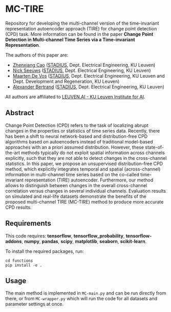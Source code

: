 MC-TIRE
===============================

Repository for developing the multi-channel version of the time-invariant representation autoencoder approach (TIRE) for change point detection (CPD) task. More information can be found in the paper **Change Point Detection in Multi-channel Time Series via a Time-invariant Representation**.


The authors of this paper are:

- [Zhenxiang Cao](https://www.esat.kuleuven.be/stadius/person.php?id=2380) ([STADIUS](https://www.esat.kuleuven.be/stadius/), Dept. Electrical Engineering, KU Leuven)
- [Nick Seeuws](https://www.esat.kuleuven.be/stadius/person.php?id=2318) ([STADIUS](https://www.esat.kuleuven.be/stadius/), Dept. Electrical Engineering, KU Leuven)
- [Maarten De Vos](https://www.esat.kuleuven.be/stadius/person.php?id=203) ([STADIUS](https://www.esat.kuleuven.be/stadius/), Dept. Electrical Engineering, KU Leuven and Dept. Development and Regeneration, KU Leuven)
- [Alexander Bertrand](https://www.esat.kuleuven.be/stadius/person.php?id=331) ([STADIUS](https://www.esat.kuleuven.be/stadius/), Dept. Electrical Engineering, KU Leuven)

All authors are affiliated to [LEUVEN.AI - KU Leuven Institute for AI](https://ai.kuleuven.be). 

Abstract
------------
Change Point Detection (CPD) refers to the task of localizing abrupt changes in the properties or statistics of time series data. Recently, there has been a shift to neural network-based and distribution-free CPD algorithms based on autoencoders instead of traditional model-based approaches with an a priori assumed distribution. However, these state-of-the-art methods typically do not exploit spatial information across channels explicitly, such that they are not able to detect changes in the cross-channel statistics. In this paper, we propose an unsupervised distribution-free CPD method, which explicitly integrates temporal and spatial (across-channel) information in multi-channel time series based on the co-called time-invariant representation (TIRE) autoencoder. Furthermore, our method allows to distinguish between changes in the overall cross-channel correlation versus changes in several individual channels. Evaluation results on simulated and real-life datasets demonstrate the benefits of the proposed multi-channel TIRE (MC-TIRE) method to produce more accurate CPD results.

Requirements
------------
This code requires:
**tensorflow**,
**tensorflow_probability**,
**tensorflow-addons**,
**numpy**,
**pandas**,
**scipy**,
**matplotlib**,
**seaborn**,
**scikit-learn**.

To install the required packages, run:

```
cd functions
pip install -e .
```

Usage
-----

The main method is implemented in ``MC-main.py`` and can
be run directly from there, or from ``MC-wrapper.py`` which will run the code
for all datasets and parameter settings at once.
